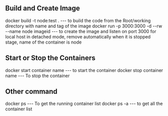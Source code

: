 ## Build and Create Image
docker build -t node:test .                 --- to build the code from the Root/working directory with name and tag of the image
docker run -p 3000:3000 -d --rw --name node imageid  --- to create the image and listen on port 3000 for local host in detached mode, remove automatically when it is stopped stage, name of the container is node

## Start or Stop the Containers
docker start container name    --- to start the container
docker stop container name     --- To stop the container

## Other command
docker ps      --- To get the running container list
docker ps -a   --- to get all the container list